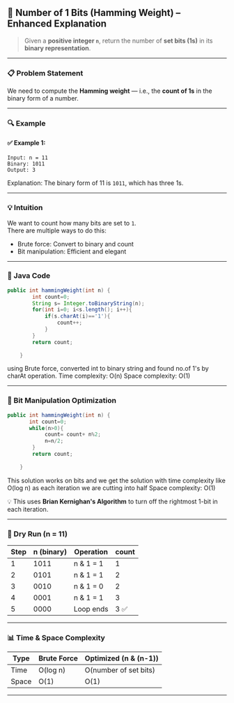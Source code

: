 ## 🧠 Number of 1 Bits (Hamming Weight) – Enhanced Explanation

> Given a **positive integer `n`**, return the number of **set bits (1s)** in its **binary representation**.

---

### 📋 Problem Statement

We need to compute the **Hamming weight** — i.e., the **count of 1s** in the binary form of a number.

---

### 🔍 Example

#### ✅ Example 1:
```
Input: n = 11
Binary: 1011
Output: 3
```

Explanation: The binary form of 11 is `1011`, which has three 1s.

---

### 💡 Intuition

We want to count how many bits are set to `1`.  
There are multiple ways to do this:
- Brute force: Convert to binary and count
- Bit manipulation: Efficient and elegant

---

### 🔑 Java Code

```Java
public int hammingWeight(int n) {
        int count=0;
        String s= Integer.toBinaryString(n);
        for(int i=0; i<s.length(); i++){
            if(s.charAt(i)=='1'){
                count++;
            }
        }
        return count;
        
    }
```
using Brute force, converted int to binary string and found no.of 1's by charAt operation.
Time complexity: O(n)
Space complexity: O(1)

---

### 🧠 Bit Manipulation Optimization

```Java
public int hammingWeight(int n) {
       int count=0;
       while(n>0){
            count= count+ n%2;
            n=n/2;
        }
        return count;
        
    }
```
This solution works on bits and we get the solution with time complexity like O(log n) as each iteration we are cutting into half
Space complexity: O(1)

💡 This uses **Brian Kernighan's Algorithm** to turn off the rightmost 1-bit in each iteration.

---

### 🧾 Dry Run (n = 11)

| Step | n (binary) | Operation     | count |
|------|------------|---------------|--------|
| 1    | 1011       | n & 1 = 1     | 1      |
| 2    | 0101       | n & 1 = 1     | 2      |
| 3    | 0010       | n & 1 = 0     | 2      |
| 4    | 0001       | n & 1 = 1     | 3      |
| 5    | 0000       | Loop ends     | 3 ✅    |

---

### 📊 Time & Space Complexity

| Type         | Brute Force         | Optimized (n & (n-1)) |
|--------------|---------------------|------------------------|
| Time         | O(log n)            | O(number of set bits) |
| Space        | O(1)                | O(1)                  |

---

